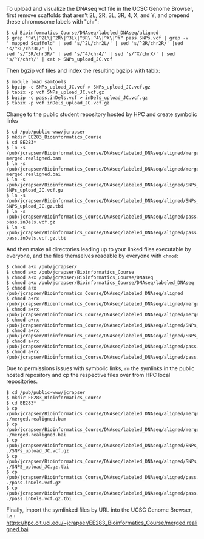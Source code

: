 To upload and visualize the DNAseq vcf file in the UCSC Genome Browser, first remove scaffolds that aren't 2L, 2R, 3L, 3R, 4, X, and Y, and prepend these chromosome labels with "chr":
```
$ cd Bioinformatics_Course/DNAseq/labeled_DNAseq/aligned
$ grep "^#\|^2L\|^2R\|^3L\|^3R\|^4\|^X\|^Y" pass.SNPs.vcf | grep -v '_mapped_Scaffold' | sed 's/^2L/chr2L/' | sed 's/^2R/chr2R/' |sed 's/^3L/chr3L/' |\
sed 's/^3R/chr3R/' | sed 's/^4/chr4/' | sed 's/^X/chrX/' | sed 's/^Y/chrY/' | cat > SNPs_upload_JC.vcf
```

Then bgzip vcf files and index the resulting bgzips with tabix:
```
$ module load samtools
$ bgzip -c SNPs_upload_JC.vcf > SNPs_upload_JC.vcf.gz
$ tabix -p vcf SNPs_upload_JC.vcf.gz
$ bgzip -c pass.inDels.vcf > inDels_upload_JC.vcf.gz
$ tabix -p vcf inDels_upload_JC.vcf.gz
```

Change to the public student repository hosted by HPC and create symbolic links
```
$ cd /pub/public-www/jcrapser
$ mkdir EE283_Bioinformatics_Course
$ cd EE283*
$ ln -s /pub/jcrapser/Bioinformatics_Course/DNAseq/labeled_DNAseq/aligned/merged.realigned.bam merged.realigned.bam
$ ln -s /pub/jcrapser/Bioinformatics_Course/DNAseq/labeled_DNAseq/aligned/merged.realigned.bai merged.realigned.bai
$ ln -s /pub/jcrapser/Bioinformatics_Course/DNAseq/labeled_DNAseq/aligned/SNPs_upload_JC.vcf.gz SNPs_upload_JC.vcf.gz
$ ln -s /pub/jcrapser/Bioinformatics_Course/DNAseq/labeled_DNAseq/aligned/SNPs_upload_JC.vcf.gz.tbi SNPS_upload_JC.gz.tbi
$ ln -s /pub/jcrapser/Bioinformatics_Course/DNAseq/labeled_DNAseq/aligned/pass.inDels.vcf.gz pass.inDels.vcf.gz
$ ln -s /pub/jcrapser/Bioinformatics_Course/DNAseq/labeled_DNAseq/aligned/pass.inDels.vcf.gz.tbi pass.inDels.vcf.gz.tbi
```

And then make all directories leading up to your linked files executable by everyone, and the files themselves
readable by everyone with ```chmod```:
```
$ chmod a+x /pub/jcrapser/
$ chmod a+x /pub/jcrapser/Bioinformatics_Course
$ chmod a+x /pub/jcrapser/Bioinformatics_Course/DNAseq
$ chmod a+x /pub/jcrapser/Bioinformatics_Course/DNAseq/labeled_DNAseq
$ chmod a+x /pub/jcrapser/Bioinformatics_Course/DNAseq/labeled_DNAseq/aligned
$ chmod a+rx /pub/jcrapser/Bioinformatics_Course/DNAseq/labeled_DNAseq/aligned/merged.realigned.bam
$ chmod a+rx /pub/jcrapser/Bioinformatics_Course/DNAseq/labeled_DNAseq/aligned/merged.realigned.bai
$ chmod a+rx /pub/jcrapser/Bioinformatics_Course/DNAseq/labeled_DNAseq/aligned/SNPs_upload_JC.vcf.gz
$ chmod a+rx /pub/jcrapser/Bioinformatics_Course/DNAseq/labeled_DNAseq/aligned/SNPs_upload_JC.vcf.gz.tbi
$ chmod a+rx /pub/jcrapser/Bioinformatics_Course/DNAseq/labeled_DNAseq/aligned/pass.inDels.vcf.gz
$ chmod a+rx /pub/jcrapser/Bioinformatics_Course/DNAseq/labeled_DNAseq/aligned/pass.inDels.vcf.gz.tbi
```

Due to permissions issues with symbolic links, ```rm``` the symlinks in the public hosted repository and cp the respective files over from HPC local repositories.
```
$ cd /pub/public-www/jcrapser
$ mkdir EE283_Bioinformatics_Course
$ cd EE283*
$ cp /pub/jcrapser/Bioinformatics_Course/DNAseq/labeled_DNAseq/aligned/merged.realigned.bam ./merged.realigned.bam
$ cp /pub/jcrapser/Bioinformatics_Course/DNAseq/labeled_DNAseq/aligned/merged.realigned.bai ./merged.realigned.bai
$ cp /pub/jcrapser/Bioinformatics_Course/DNAseq/labeled_DNAseq/aligned/SNPs_upload_JC.vcf.gz ./SNPs_upload_JC.vcf.gz
$ cp /pub/jcrapser/Bioinformatics_Course/DNAseq/labeled_DNAseq/aligned/SNPs_upload_JC.vcf.gz.tbi ./SNPS_upload_JC.gz.tbi
$ cp /pub/jcrapser/Bioinformatics_Course/DNAseq/labeled_DNAseq/aligned/pass.inDels.vcf.gz ./pass.inDels.vcf.gz
$ cp /pub/jcrapser/Bioinformatics_Course/DNAseq/labeled_DNAseq/aligned/pass.inDels.vcf.gz.tbi ./pass.inDels.vcf.gz.tbi
```

Finally, import the symlinked files by URL into the UCSC Genome Browser, i.e.:
https://hpc.oit.uci.edu/~jcrapser/EE283_Bioinformatics_Course/merged.realigned.bai
